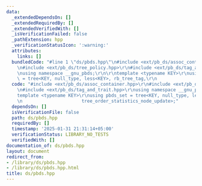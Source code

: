 ```yaml
---
data:
  _extendedDependsOn: []
  _extendedRequiredBy: []
  _extendedVerifiedWith: []
  _isVerificationFailed: false
  _pathExtension: hpp
  _verificationStatusIcon: ':warning:'
  attributes:
    links: []
  bundledCode: "#line 1 \"ds/pbds.hpp\"\n#include <ext/pb_ds/assoc_container.hpp>\r\
    \n#include <ext/pb_ds/tree_policy.hpp>\r\n#include <ext/pb_ds/tag_and_trait.hpp>\r\
    \nusing namespace __gnu_pbds;\r\n\r\ntemplate <typename KEY>\r\nusing pbds_set\
    \ = tree<KEY, null_type, less<KEY>, rb_tree_tag,\r\n                      tree_order_statistics_node_update>;\n"
  code: "#include <ext/pb_ds/assoc_container.hpp>\r\n#include <ext/pb_ds/tree_policy.hpp>\r\
    \n#include <ext/pb_ds/tag_and_trait.hpp>\r\nusing namespace __gnu_pbds;\r\n\r\n\
    template <typename KEY>\r\nusing pbds_set = tree<KEY, null_type, less<KEY>, rb_tree_tag,\r\
    \n                      tree_order_statistics_node_update>;"
  dependsOn: []
  isVerificationFile: false
  path: ds/pbds.hpp
  requiredBy: []
  timestamp: '2025-01-31 21:31:14+05:00'
  verificationStatus: LIBRARY_NO_TESTS
  verifiedWith: []
documentation_of: ds/pbds.hpp
layout: document
redirect_from:
- /library/ds/pbds.hpp
- /library/ds/pbds.hpp.html
title: ds/pbds.hpp
---
```

